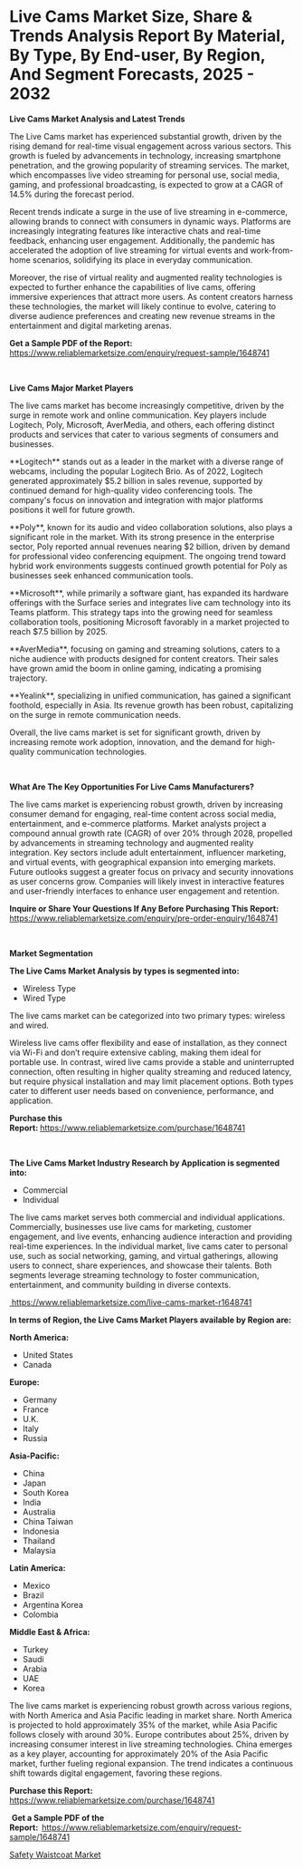 <p><h1>Live Cams Market Size, Share & Trends Analysis Report By Material, By Type, By End-user, By Region, And Segment Forecasts, 2025 - 2032</h1></p><p><strong>Live Cams Market Analysis and Latest Trends</strong></p>
<p><p>The Live Cams market has experienced substantial growth, driven by the rising demand for real-time visual engagement across various sectors. This growth is fueled by advancements in technology, increasing smartphone penetration, and the growing popularity of streaming services. The market, which encompasses live video streaming for personal use, social media, gaming, and professional broadcasting, is expected to grow at a CAGR of 14.5% during the forecast period.</p><p>Recent trends indicate a surge in the use of live streaming in e-commerce, allowing brands to connect with consumers in dynamic ways. Platforms are increasingly integrating features like interactive chats and real-time feedback, enhancing user engagement. Additionally, the pandemic has accelerated the adoption of live streaming for virtual events and work-from-home scenarios, solidifying its place in everyday communication.</p><p>Moreover, the rise of virtual reality and augmented reality technologies is expected to further enhance the capabilities of live cams, offering immersive experiences that attract more users. As content creators harness these technologies, the market will likely continue to evolve, catering to diverse audience preferences and creating new revenue streams in the entertainment and digital marketing arenas.</p></p>
<p><strong>Get a Sample PDF of the Report:&nbsp;</strong> <a href="https://www.reliablemarketsize.com/enquiry/request-sample/1648741?utm_campaign=2005&utm_medium=2&utm_source=Github&utm_content=ia&utm_term=07022025&utm_id=live-cams">https://www.reliablemarketsize.com/enquiry/request-sample/1648741</a></p>
<p>&nbsp;</p>
<p><strong>Live Cams Major Market Players</strong></p>
<p><p>The live cams market has become increasingly competitive, driven by the surge in remote work and online communication. Key players include Logitech, Poly, Microsoft, AverMedia, and others, each offering distinct products and services that cater to various segments of consumers and businesses.</p><p>**Logitech** stands out as a leader in the market with a diverse range of webcams, including the popular Logitech Brio. As of 2022, Logitech generated approximately $5.2 billion in sales revenue, supported by continued demand for high-quality video conferencing tools. The company's focus on innovation and integration with major platforms positions it well for future growth.</p><p>**Poly**, known for its audio and video collaboration solutions, also plays a significant role in the market. With its strong presence in the enterprise sector, Poly reported annual revenues nearing $2 billion, driven by demand for professional video conferencing equipment. The ongoing trend toward hybrid work environments suggests continued growth potential for Poly as businesses seek enhanced communication tools.</p><p>**Microsoft**, while primarily a software giant, has expanded its hardware offerings with the Surface series and integrates live cam technology into its Teams platform. This strategy taps into the growing need for seamless collaboration tools, positioning Microsoft favorably in a market projected to reach $7.5 billion by 2025.</p><p>**AverMedia**, focusing on gaming and streaming solutions, caters to a niche audience with products designed for content creators. Their sales have grown amid the boom in online gaming, indicating a promising trajectory.</p><p>**Yealink**, specializing in unified communication, has gained a significant foothold, especially in Asia. Its revenue growth has been robust, capitalizing on the surge in remote communication needs.</p><p>Overall, the live cams market is set for significant growth, driven by increasing remote work adoption, innovation, and the demand for high-quality communication technologies.</p></p>
<p>&nbsp;</p>
<p><strong>What Are The Key Opportunities For Live Cams Manufacturers?</strong></p>
<p><p>The live cams market is experiencing robust growth, driven by increasing consumer demand for engaging, real-time content across social media, entertainment, and e-commerce platforms. Market analysts project a compound annual growth rate (CAGR) of over 20% through 2028, propelled by advancements in streaming technology and augmented reality integration. Key sectors include adult entertainment, influencer marketing, and virtual events, with geographical expansion into emerging markets. Future outlooks suggest a greater focus on privacy and security innovations as user concerns grow. Companies will likely invest in interactive features and user-friendly interfaces to enhance user engagement and retention.</p></p>
<p><strong>Inquire or Share Your Questions If Any Before Purchasing This Report:</strong> <a href="https://www.reliablemarketsize.com/enquiry/pre-order-enquiry/1648741?utm_campaign=2005&utm_medium=2&utm_source=Github&utm_content=ia&utm_term=07022025&utm_id=live-cams">https://www.reliablemarketsize.com/enquiry/pre-order-enquiry/1648741</a></p>
<p>&nbsp;</p>
<p><strong>Market Segmentation</strong></p>
<p><strong>The Live Cams Market Analysis by types is segmented into:</strong></p>
<p><ul><li>Wireless Type</li><li>Wired Type</li></ul></p>
<p><p>The live cams market can be categorized into two primary types: wireless and wired. </p><p>Wireless live cams offer flexibility and ease of installation, as they connect via Wi-Fi and don’t require extensive cabling, making them ideal for portable use. In contrast, wired live cams provide a stable and uninterrupted connection, often resulting in higher quality streaming and reduced latency, but require physical installation and may limit placement options. Both types cater to different user needs based on convenience, performance, and application. </p></p>
<p><strong>Purchase this Report:&nbsp;</strong><a href="https://www.reliablemarketsize.com/purchase/1648741?utm_campaign=2005&utm_medium=2&utm_source=Github&utm_content=ia&utm_term=07022025&utm_id=live-cams">https://www.reliablemarketsize.com/purchase/1648741</a></p>
<p>&nbsp;</p>
<p><strong>The Live Cams Market Industry Research by Application is segmented into:</strong></p>
<p><ul><li>Commercial</li><li>Individual</li></ul></p>
<p><p>The live cams market serves both commercial and individual applications. Commercially, businesses use live cams for marketing, customer engagement, and live events, enhancing audience interaction and providing real-time experiences. In the individual market, live cams cater to personal use, such as social networking, gaming, and virtual gatherings, allowing users to connect, share experiences, and showcase their talents. Both segments leverage streaming technology to foster communication, entertainment, and community building in diverse contexts.</p></p>
<p><a href="https://www.reliablemarketsize.com/live-cams-market-r1648741?utm_campaign=2005&utm_medium=2&utm_source=Github&utm_content=ia&utm_term=07022025&utm_id=live-cams">&nbsp;https://www.reliablemarketsize.com/live-cams-market-r1648741</a></p>
<p><strong>In terms of Region, the Live Cams Market Players available by Region are:</strong></p>
<p>
    <p> <strong> North America: </strong>
        <ul>
            <li>United States</li>
            <li>Canada</li>
        </ul>
        </p> 
    <p> <strong> Europe: </strong>
        <ul>
            <li>Germany</li>
            <li>France</li>
            <li>U.K.</li>
            <li>Italy</li>
            <li>Russia</li>
        </ul>
        </p> 
    <p> <strong> Asia-Pacific: </strong>
        <ul>
            <li>China</li>
            <li>Japan</li>
            <li>South Korea</li>
            <li>India</li>
            <li>Australia</li>
            <li>China Taiwan</li>
            <li>Indonesia</li>
            <li>Thailand</li>
            <li>Malaysia</li>
        </ul>
        </p> 
    <p> <strong> Latin America: </strong>
        <ul>
            <li>Mexico</li>
            <li>Brazil</li>
            <li>Argentina Korea</li>
            <li>Colombia</li>
        </ul>
        </p> 
    <p> <strong> Middle East & Africa: </strong>
        <ul>
            <li>Turkey</li>
            <li>Saudi</li>
            <li>Arabia</li>
            <li>UAE</li>
            <li>Korea</li>
        </ul>
    </p>
    </p>
<p><p>The live cams market is experiencing robust growth across various regions, with North America and Asia Pacific leading in market share. North America is projected to hold approximately 35% of the market, while Asia Pacific follows closely with around 30%. Europe contributes about 25%, driven by increasing consumer interest in live streaming technologies. China emerges as a key player, accounting for approximately 20% of the Asia Pacific market, further fueling regional expansion. The trend indicates a continuous shift towards digital engagement, favoring these regions.</p></p>
<p><strong>Purchase this Report: </strong><a href="https://www.reliablemarketsize.com/purchase/1648741?utm_campaign=2005&utm_medium=2&utm_source=Github&utm_content=ia&utm_term=07022025&utm_id=live-cams">https://www.reliablemarketsize.com/purchase/1648741</a></p>
<p>&nbsp;<strong>Get a Sample PDF of the Report:&nbsp;&nbsp;</strong><a href="https://www.reliablemarketsize.com/enquiry/request-sample/1648741?utm_campaign=2005&utm_medium=2&utm_source=Github&utm_content=ia&utm_term=07022025&utm_id=live-cams">https://www.reliablemarketsize.com/enquiry/request-sample/1648741</a></p>
<p><strong></strong></p>
<p><p><a href="https://github.com/lylyparadise/Market-Research-Report-List-6/blob/main/safety-waistcoat-market.md?utm_campaign=2005&utm_medium=2&utm_source=Github&utm_content=ia&utm_term=07022025&utm_id=live-cams">Safety Waistcoat Market</a></p></p>